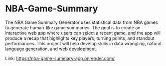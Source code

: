 # NBA-Game-Summary
 The NBA Game Summary Generator uses statistical data from NBA games to generate human-like game summaries. The goal is to create an interactive web app where users can select a recent game, and the app will produce a recap that highlights key players, turning points, and standout performances. This project will help develop skills in data wrangling, natural language generation, and web development.

Link: https://nba-game-summary-app.onrender.com/
